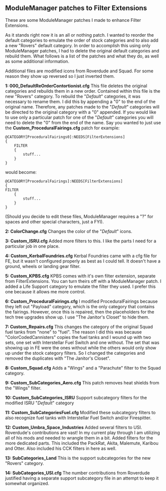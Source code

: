 

## ModuleManager patches to Filter Extensions

These are some ModuleManager patches I made to enhance Filter Extensions.

As it stands right now it is an all or nothing patch. I wanted to reorder the
default categories to emulate the order of stock categories and to also add
a new "Rovers" default category. In order to accomplish this using only
ModuleManager patches, I had to delete the original default categories and
rebuild them. What follows is a list of the patches and what they do, as well as some additional information.

Additional files are modified icons from Roverdude and Squad. For some reason they show up reversed so I just inverted them.

**1: 000_DefaultReOrderContortionist.cfg**
This file deletes the original categories and rebuilds them in a new order. Contained within this file is the new "Rovers" category. To rebuild the "*Default*" categories, it was necessary to rename them. I did this by appending a "0" to the end of the original name. Therefore, any patches made to the "*Default*" categories will be directed to the original category with a "0" appended. If you  would like to use only a particular patch for one of the "*Default*" categories you will need to delete the "0" from the end of the name. Say you wanted to just use the **Custom_ProceduralFairings.cfg** patch for example:

	@CATEGORY[ProceduralFairings0]:NEEDS[FilterExtensions]
	{
		FILTER
		{
			stuff...
		}
	}
    
would become:

	@CATEGORY[ProceduralFairings]:NEEDS[FilterExtensions]
	{
	FILTER
		{
			stuff...
		}
	}

(Should you decide to edit these files, ModuleManager requires a "?" for 
                spaces and other special characters, just a FYI).

**2: ColorChange.cfg**
Changes the color of the "*Default*" icons.

**3: Custom_ISRU.cfg**
Added more filters to this. I like the parts I need for a particular job in one place.

**4: Custom_KerbalFoundries.cfg**
Kerbal Foundries came with a cfg file for FE, but it wasn't configured properly as best as I could tell. It doesn't have a ground, wheels or landing gear filter.

**5: Custom_KPBS.cfg**
KPBS comes with it's own filter extension, separate from FilterExtensions. You can turn theirs off with a ModuleManager patch. I added a Life Support category to emulate the filter they used. I prefer this one because it allows me more control.

**6: Custom_ProceduralFairings.cfg**
I modified ProceduralFairings because they left out "Payload" category, which is the only category that contains the fairings. However, once this is repaired, then the placeholders for the tech tree upgrades show up. I use "The Janitor's Closet" to hide them.

**7: Custom_Repairs.cfg**
This changes the category of the original Squad fuel tanks from "none" to "fuel". The reason I did this was because "ColorCodedCannisters" copies the fuel tanks and I wound up with two sets, one set with Interstellar Fuel Switch and one without. The set that was showing up in FE were the ones without while the others would only show up under the stock category filters. So I changed the categories and removed the duplicates with "The Janitor's Closet".

**8: Custom_Squad.cfg**
Adds a "Wings" and a "Parachute" filter to the Squad category.

**9: Custom_SubCategories_Aero.cfg**
This patch removes heat shields from the "Wings" filter.

**10: Custom_SubCategories_ISRU**
Support subcategory filters for the modified ISRU "*Default*" category

**11: Custom_SubCategoriesFuel.cfg**
Modified these subcategory filters to also recognize fuel tanks with Interstellar Fuel Switch and/or Firespitter.

**12: Custom_Umbra_Space_Industries**
Added several filters to USI. Roverdude's contributions are vast! In my current play through I am utilizing all of his mods and needed to wrangle them in a bit. Added filters for the more dedicated parts. This included the PackRat, Akita,  Malemute, Karibou and Otter. Also included his CCK filters in here as well.

**13: SubCategories_Land**
This is the support subcategories for the new "Rovers" category.

**14: SubCategories_USI.cfg**
The number contributions from Roverdude justified having a separate support subcategory file in an attempt to keep it somewhat organized.


